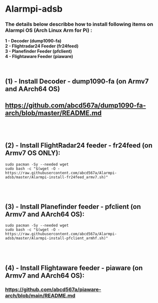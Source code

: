 # Alarmpi-adsb
### The details below describbe how to install following items on Alarmpi OS (Arch Linux Arm for Pi) :
**1 - Decoder (dump1090-fa)** </br>
**2 - Flightradar24 Feeder (fr24feed)** </br>
**3 - Planefinder Feeder (pfclient)** </br>
**4 - Flightaware Feeder (piaware)** </br>

</br>

## (1) - Install Decoder - dump1090-fa (on Armv7 and AArch64 OS)</br>

##  https://github.com/abcd567a/dump1090-fa-arch/blob/master/README.md

</br></br>

## (2) - Install FlightRadar24 feeder - fr24feed (on Armv7 OS ONLY): </br>

```
sudo pacman -Sy --needed wget
sudo bash -c "$(wget -O - https://raw.githubusercontent.com/abcd567a/Alarmpi-adsb/master/Alarmpi-install-fr24feed_armv7.sh)"
```
</br></br>

## (3) - Install Planefinder feeder - pfclient (on Armv7 and AArch64 OS): </br>

```
sudo pacman -Sy --needed wget
sudo bash -c "$(wget -O - https://raw.githubusercontent.com/abcd567a/Alarmpi-adsb/master/Alarmpi-install-pfclient_armhf.sh)"
```
</br></br>

## (4) - Install Flightaware feeder - piaware (on Armv7 and AArch64 OS): </br>

### https://github.com/abcd567a/piaware-arch/blob/main/README.md

</br>
</br>
